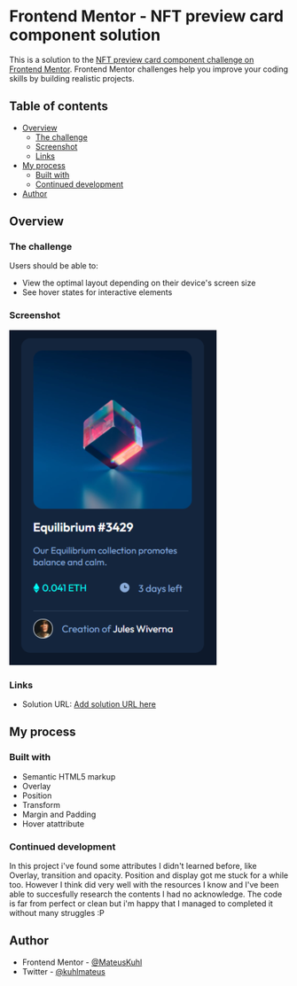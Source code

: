 # Frontend Mentor - NFT preview card component solution

This is a solution to the [NFT preview card component challenge on Frontend Mentor](https://www.frontendmentor.io/challenges/nft-preview-card-component-SbdUL_w0U). Frontend Mentor challenges help you improve your coding skills by building realistic projects. 

## Table of contents

- [Overview](#overview)
  - [The challenge](#the-challenge)
  - [Screenshot](#screenshot)
  - [Links](#links)
- [My process](#my-process)
  - [Built with](#built-with)
  - [Continued development](#continued-development)
- [Author](#author)

## Overview

### The challenge

Users should be able to:

- View the optimal layout depending on their device's screen size
- See hover states for interactive elements

### Screenshot

![](images/NFT%20Card.png)

### Links

- Solution URL: [Add solution URL here](https://mateuskuhl.github.io/NFT-Preview-Card/)

## My process

### Built with

- Semantic HTML5 markup
- Overlay
- Position
- Transform
- Margin and Padding
- Hover atattribute

### Continued development

In this project i've found some attributes I didn't learned before, like Overlay, transition and opacity. Position and display got me stuck for a while too.
However I think did very well with the resources I know and I've been able to succesfully research the contents I had no acknowledge. The code is far from perfect or clean but i'm happy that I managed to completed it without many struggles :P

## Author

- Frontend Mentor - [@MateusKuhl](https://www.frontendmentor.io/profile/MateusKuhl)
- Twitter - [@kuhlmateus](https://www.twitter.com/kuhlmateus)
